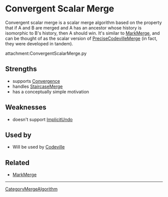 # Convergent Scalar Merge

Convergent scalar merge is a scalar merge algorithm based on the property that if A and B are merged and A has an ancestor whose history is isomorphic to B's history, then A should win. It's similar to [MarkMerge](MarkMerge.md), and can be thought of as the scalar version of [PreciseCodevilleMerge](PreciseCodevilleMerge.md) (in fact, they were developed in tandem).

attachment:ConvergentScalarMerge.py

## Strengths

  * supports [Convergence](Convergence.md)
  * handles [StaircaseMerge](StaircaseMerge.md)
  * has a conceptually simple motivation

## Weaknesses

  * doesn't support [ImplicitUndo](ImplicitUndo.md)

## Used by

  * Will be used by [Codeville](Codeville.md)

## Related

  * [MarkMerge](MarkMerge.md)

----

[CategoryMergeAlgorithm](CategoryMergeAlgorithm.md)
